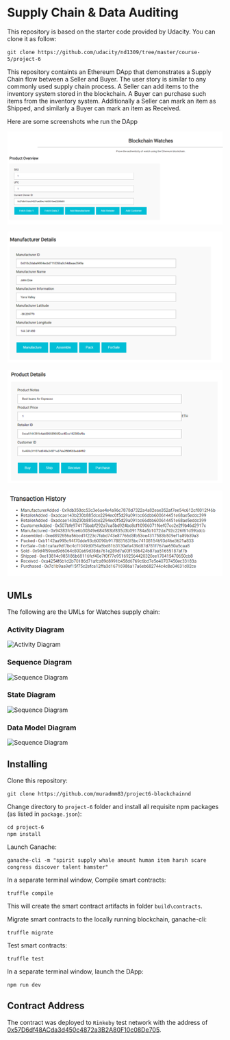 # Supply Chain & Data Auditing


This repository is based on the starter code provided by Udacity. You can clone it as follow:
```
git clone https://github.com/udacity/nd1309/tree/master/course-5/project-6
```

This repository containts an Ethereum DApp that demonstrates a Supply Chain flow between a Seller and Buyer. The user story is similar to any commonly used supply chain process. A Seller can add items to the inventory system stored in the blockchain. A Buyer can purchase such items from the inventory system. Additionally a Seller can mark an item as Shipped, and similarly a Buyer can mark an item as Received.

Here are some screenshots whe run the DApp

![Overview](/images/bw_overview.png)

![Manufacturer Details](images/bw_manufacturer.png)

![Product Details](images/bw_product_details.png)

![Transaction History](images/bw_history.png)

## UMLs

The following are the UMLs for Watches supply chain:

### Activity Diagram

![Activity Diagram](UML/Watches\%20Activity\%20Diagram.png)

### Sequence Diagram
![Sequence Diagram](UML/Watches\%20Sequence\%20Diagram.png)

### State Diagram
![Sequence Diagram](UML/Watches\%20State\%20Diagram.png)

### Data Model Diagram
![Sequence Diagram](UML/Watches\%20Data\%20Model\%20Diagram.png)


## Installing

Clone this repository:

```
git clone https://github.com/muradmm83/project6-blockchainnd
```

Change directory to ```project-6``` folder and install all requisite npm packages (as listed in ```package.json```):

```
cd project-6
npm install
```

Launch Ganache:

```
ganache-cli -m "spirit supply whale amount human item harsh scare congress discover talent hamster"
```


In a separate terminal window, Compile smart contracts:

```
truffle compile
```

This will create the smart contract artifacts in folder ```build\contracts```.

Migrate smart contracts to the locally running blockchain, ganache-cli:

```
truffle migrate
```

Test smart contracts:

```
truffle test
```

In a separate terminal window, launch the DApp:

```
npm run dev
```

## Contract Address

The contract was deployed to ```Rinkeby``` test network with the address of [0x57D6df48ACda3d450c4872a3B2A80F10c08De705](https://rinkeby.etherscan.io/address/0x57d6df48acda3d450c4872a3b2a80f10c08de705).